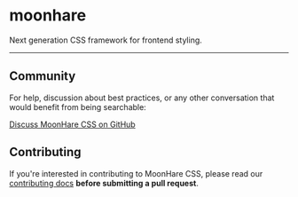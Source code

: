 # moonhare

Next generation CSS framework for frontend styling.

---

<!--
## Documentation

For documentation, visit [tailwindcss.com](https://tailwindcss.com/).
-->

## Community

For help, discussion about best practices, or any other conversation that would
benefit from being searchable:

[Discuss MoonHare CSS on GitHub](https://github.com/moonharelabs/moonhare-beta/discussions)

## Contributing

If you're interested in contributing to MoonHare CSS, please read our
[contributing docs](https://github.com/moonharelabs/moonhare-beta/blob/master/.github/CONTRIBUTING.md)
**before submitting a pull request**.
